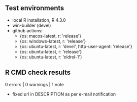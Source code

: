 ## Test environments
* local R installation, R 4.3.0
* win-builder (devel)
* github actions:
  - {os: macos-latest,   r: 'release'}
  - {os: windows-latest, r: 'release'}
  - {os: ubuntu-latest,   r: 'devel', http-user-agent: 'release'}
  - {os: ubuntu-latest,   r: 'release'}
  - {os: ubuntu-latest,   r: 'oldrel-1'}


## R CMD check results

0 errors | 0 warnings | 1 note

* fixed url in DESCRIPTION as per e-mail notification
